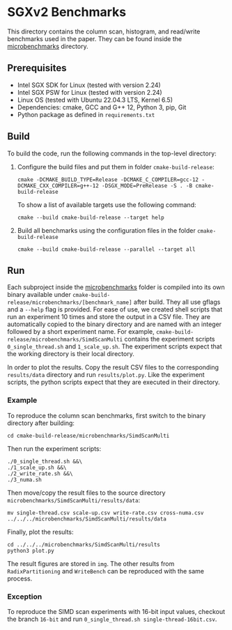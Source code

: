 # SGXv2 Benchmarks

This directory contains the column scan, histogram, and read/write benchmarks used in the paper. They can be
found inside the [microbenchmarks](microbenchmarks) directory.

## Prerequisites
- Intel SGX SDK for Linux (tested with version 2.24)
- Intel SGX PSW for Linux (tested with version 2.24)
- Linux OS (tested with Ubuntu 22.04.3 LTS, Kernel 6.5)
- Dependencies: cmake, GCC and G++ 12, Python 3, pip, Git
- Python package as defined in `requirements.txt`

## Build
To build the code, run the following commands in the top-level directory:
1) Configure the build files and put them in folder `cmake-build-release`:
    ```shell
    cmake -DCMAKE_BUILD_TYPE=Release -DCMAKE_C_COMPILER=gcc-12 -DCMAKE_CXX_COMPILER=g++-12 -DSGX_MODE=PreRelease -S . -B cmake-build-release
    ```
    To show a list of available targets use the following command:
    ```shell
    cmake --build cmake-build-release --target help
    ```
2) Build all benchmarks using the configuration files in the folder `cmake-build-release`
    ```shell
    cmake --build cmake-build-release --parallel --target all
    ```

## Run

Each subproject inside the [microbenchmarks](microbenchmarks) folder is compiled into its own binary available under
`cmake-build-release/microbenchmarks/[benchmark_name]` after build. They all use gflags and a `--help` flag is provided.
For ease of use, we created shell scripts that run an experiment 10 times and store the output in a CSV file. They are 
automatically copied to the binary directory and are named with an integer followed by a short experiment name. For
example, `cmake-build-release/microbenchmarks/SimdScanMulti` contains the experiment scripts `0_single_thread.sh` and
`1_scale_up.sh`. The experiment scripts expect that the working directory is their local directory.

In order to plot the results. Copy the result CSV files to the corresponding `results/data` directory and run 
`results/plot.py`. Like the experiment scripts, the python scripts expect that they are executed in their directory.

### Example

To reproduce the column scan benchmarks, first switch to the binary directory after building:

```shell
cd cmake-build-release/microbenchmarks/SimdScanMulti
```

Then run the experiment scripts:

```shell
./0_single_thread.sh &&\
./1_scale_up.sh &&\
./2_write_rate.sh &&\
./3_numa.sh
```

Then move/copy the result files to the source directory `microbenchmarks/SimdScanMulti/results/data`:

```shell
mv single-thread.csv scale-up.csv write-rate.csv cross-numa.csv ../../../microbenchmarks/SimdScanMulti/results/data
```

Finally, plot the results:

```shell
cd ../../../microbenchmarks/SimdScanMulti/results
python3 plot.py
```

The result figures are stored in `img`. The other results from `RadixPartitioning` and `WriteBench` can be 
reproduced with the same process.

### Exception

To reproduce the SIMD scan experiments with 16-bit input values, checkout the branch `16-bit` and run 
`0_single_thread.sh single-thread-16bit.csv`.
